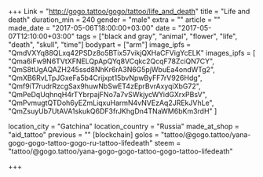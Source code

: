 +++
Link = "http://gogo.tattoo/gogo/tattoo/life_and_death"
title = "Life and death"
duration_min = 240
gender = "male"
extra = ""
article = ""
made_date = "2017-05-06T18:00:00+03:00"
date = "2017-05-07T12:10:00+03:00"
tags = ["black and gray", "animal", "flower", "life", "death", "skull", "time"]
bodypart = ["arm"]
image_ipfs = "QmdVXYq88QLxq42PSDz8o5BTix57vikjQXHaCFVigYcELK"
images_ipfs = [  "Qma6iFw9N6TVtXFNELQpApQYq8VCqkc2QcqF78ZciQN7CY",
  "QmS8tUgAQAZH245ssd8NhKr6rA3N6G5pjWbuEa4ondWTg2",
  "QmXB6RvLTpJGxeFa5b4Crijxpt15bvNpwByFF7rV926Hdg",
  "Qmf9iT7rudrRzcgSax9huwNbSwET4zEprBvrAxyqiXbG72",
  "QmPeDqUqhnqH4rTYbrpajFNo7a7vSWkjycWYidGXrxPBsV",
  "QmPvmugtQTDoh6yEZmLiqxuHarmN4vNVEzAq2JREkJVhLe",
  "QmZsuyUb7UtAVA1skukQ6DF3frJKhgDn4TNaWM6bKm3rdH"
]

location_city = "Gatchina"
location_country = "Russia"
made_at_shop = "aid_tattoo"
previous = ""
[blockchain]
golos = "tattoo/@gogo.tattoo/yana-gogo-gogo-tattoo-gogo-ru-tattoo-lifedeath"
steem = "tattoo/@gogo.tattoo/yana-gogo-gogo-tattoo-gogo-tattoo-lifedeath"

+++
